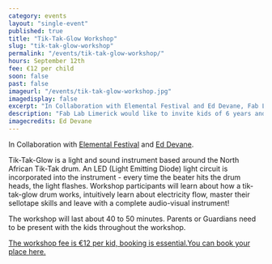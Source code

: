 ```yaml
---
category: events
layout: "single-event"
published: true
title: "Tik-Tak-Glow Workshop"
slug: "tik-tak-glow-workshop"
permalink: "/events/tik-tak-glow-workshop/"
hours: September 12th
fee: €12 per child
soon: false
past: false
imageurl: "/events/tik-tak-glow-workshop.jpg"
imagedisplay: false
excerpt: "In Collaboration with Elemental Festival and Ed Devane, Fab Lab Limerick would like to invite kids of 6 years and up to build their very own Tik-Tak-Glow instrument."
description: "Fab Lab Limerick would like to invite kids of 6 years and up to build their very own Tik-Tak-Glow instrument."
imagecredits: Ed Devane
---
```


In Collaboration with [Elemental Festival](http://www.elementalfestival.com/) and [Ed Devane](http://www.eddevane.com/). 

Tik-Tak-Glow is a light and sound instrument based around the North African Tik-Tak drum. An LED (Light Emitting Diode) light circuit is incorporated into the instrument - every time the beater hits the drum heads, the light flashes. Workshop participants will learn about how a tik-tak-glow drum works, intuitively learn about electricity flow, master their sellotape skills and leave with a complete audio-visual instrument!

The workshop will last about 40 to 50 minutes. Parents or Guardians need to be present with the kids throughout the workshop.

[The workshop fee is €12 per kid, booking is essential.You can book your place here.](http://fablablimerick.ticketleap.com/tik-tak-glow-workshop/)
